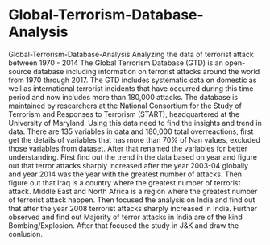 # Global-Terrorism-Database-Analysis
Global-Terrorism-Database-Analysis
Analyzing the data of terrorist attack between 1970 - 2014 The Global Terrorism Database (GTD) is an open-source database including information on terrorist attacks around the world from 1970 through 2017. The GTD includes systematic data on domestic as well as international terrorist incidents that have occurred during this time period and now includes more than 180,000 attacks. The database is maintained by researchers at the National Consortium for the Study of Terrorism and Responses to Terrorism (START), headquartered at the University of Maryland. Using this data need to find the insights and trend in data. There are 135 variables in data and 180,000 total overreactions, first get the details of variables that has more than 70% of Nan values, excluded those variables from dataset. After that renamed the variables for better understanding. First find out the trend in the data based on year and figure out that terror attacks sharply increased after the year 2003-04 globally and year 2014 was the year with the greatest number of attacks. Then figure out that Iraq is a country where the greatest number of terrorist attack. Middle East and North Africa is a region where the greatest number of terrorist attack happen. Then focused the analysis on India and find out that after the year 2008 terrorist attacks sharply increased in India. Further observed and find out Majority of terror attacks in India are of the kind Bombing/Explosion. After that focused the study in J&K and draw the conlusion.

